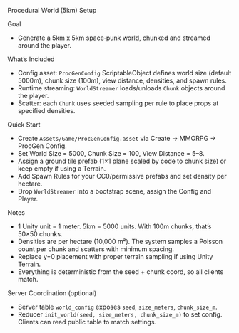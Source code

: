 Procedural World (5km) Setup

Goal
- Generate a 5km x 5km space‑punk world, chunked and streamed around the player.

What’s Included
- Config asset: `ProcGenConfig` ScriptableObject defines world size (default 5000m), chunk size (100m), view distance, densities, and spawn rules.
- Runtime streaming: `WorldStreamer` loads/unloads `Chunk` objects around the player.
- Scatter: each `Chunk` uses seeded sampling per rule to place props at specified densities.

Quick Start
- Create `Assets/Game/ProcGenConfig.asset` via Create → MMORPG → ProcGen Config.
- Set World Size = 5000, Chunk Size = 100, View Distance = 5–8.
- Assign a ground tile prefab (1×1 plane scaled by code to chunk size) or keep empty if using a Terrain.
- Add Spawn Rules for your CC0/permissive prefabs and set density per hectare.
- Drop `WorldStreamer` into a bootstrap scene, assign the Config and Player.

Notes
- 1 Unity unit = 1 meter. 5km = 5000 units. With 100m chunks, that’s 50×50 chunks.
- Densities are per hectare (10,000 m²). The system samples a Poisson count per chunk and scatters with minimum spacing.
- Replace y=0 placement with proper terrain sampling if using Unity Terrain.
- Everything is deterministic from the seed + chunk coord, so all clients match.

Server Coordination (optional)
- Server table `world_config` exposes `seed`, `size_meters`, `chunk_size_m`.
- Reducer `init_world(seed, size_meters, chunk_size_m)` to set config. Clients can read public table to match settings.

